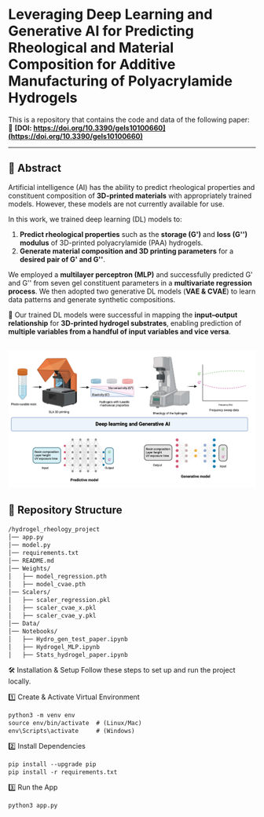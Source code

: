 # Leveraging Deep Learning and Generative AI for Predicting Rheological and Material Composition for Additive Manufacturing of Polyacrylamide Hydrogels

This is a repository that contains the code and data of the following paper:  
📄 **[DOI: https://doi.org/10.3390/gels10100660](https://doi.org/10.3390/gels10100660)**  

---

## 📜 **Abstract**
Artificial intelligence (AI) has the ability to predict rheological properties and constituent composition of **3D-printed materials** with appropriately trained models. However, these models are not currently available for use.  

In this work, we trained deep learning (DL) models to:  
1. **Predict rheological properties** such as the **storage (G')** and **loss (G'') modulus** of 3D-printed polyacrylamide (PAA) hydrogels.  
2. **Generate material composition and 3D printing parameters** for a **desired pair of G' and G''**.  

We employed a **multilayer perceptron (MLP)** and successfully predicted G' and G'' from seven gel constituent parameters in a **multivariate regression process**. We then adopted two generative DL models (**VAE & CVAE**) to learn data patterns and generate synthetic compositions.  

📌 Our trained DL models were successful in mapping the **input–output relationship** for **3D-printed hydrogel substrates**, enabling prediction of **multiple variables from a handful of input variables and vice versa**.

![Graphical abstract](abstract_graphical.png)
---

## 📁 **Repository Structure**
```
/hydrogel_rheology_project
│── app.py                  
│── model.py                 
│── requirements.txt        
│── README.md                
│── Weights/                
│   ├── model_regression.pth
│   ├── model_cvae.pth
│── Scalers/                 
│   ├── scaler_regression.pkl
│   ├── scaler_cvae_x.pkl
│   ├── scaler_cvae_y.pkl
│── Data/                    
│── Notebooks/               
│   ├── Hydro_gen_test_paper.ipynb
│   ├── Hydrogel_MLP.ipynb
│   ├── Stats_hydrogel_paper.ipynb
```
🛠 Installation & Setup
Follow these steps to set up and run the project locally.

1️⃣ Create & Activate Virtual Environment
```
python3 -m venv env
source env/bin/activate  # (Linux/Mac)
env\Scripts\activate     # (Windows)
```
2️⃣ Install Dependencies
```
pip install --upgrade pip
pip install -r requirements.txt
```
3️⃣ Run the App
```
python3 app.py
```

